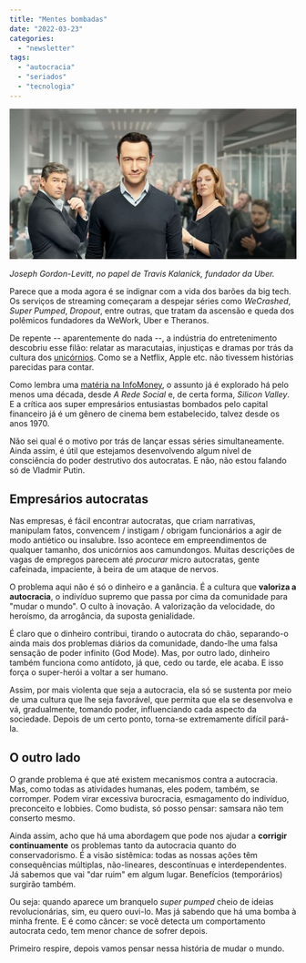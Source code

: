 ```yaml
---
title: "Mentes bombadas"
date: "2022-03-23"
categories: 
  - "newsletter"
tags: 
  - "autocracia"
  - "seriados"
  - "tecnologia"
---
```


![super-pumped.jpg](images/45657f69-bc46-4cc6-afcc-6aaaeca641ff.jpg)

_Joseph Gordon-Levitt, no papel de Travis Kalanick, fundador da Uber._

Parece que a moda agora é se indignar com a vida dos barões da big tech. Os serviços de streaming começaram a despejar séries como _WeCrashed_, _Super Pumped_, _Dropout_, entre outras, que tratam da ascensão e queda dos polêmicos fundadores da WeWork, Uber e Theranos.

De repente -- aparentemente do nada --, a indústria do entretenimento descobriu esse filão: relatar as maracutaias, injustiças e dramas por trás da cultura dos [unicórnios](https://www.iberdrola.com/inovacao/empresas-unicornio-startups-tecnologicas). Como se a Netflix, Apple etc. não tivessem histórias parecidas para contar.

Como lembra uma [matéria na InfoMoney](https://www.infomoney.com.br/do-zero-ao-topo/wecrashed-dropout-e-outras-series-que-mostram-os-erros-e-absurdos-do-empreendedorismo/), o assunto já é explorado há pelo menos uma década, desde _A Rede Social_ e, de certa forma, _Silicon Valley_. E a crítica aos super empresários entusiastas bombados pelo capital financeiro já é um gênero de cinema bem estabelecido, talvez desde os anos 1970.

Não sei qual é o motivo por trás de lançar essas séries simultaneamente. Ainda assim, é útil que estejamos desenvolvendo algum nível de consciência do poder destrutivo dos autocratas. E não, não estou falando só de Vladmir Putin.

## Empresários autocratas

Nas empresas, é fácil encontrar autocratas, que criam narrativas, manipulam fatos, convencem / instigam / obrigam funcionários a agir de modo antiético ou insalubre. Isso acontece em empreendimentos de qualquer tamanho, dos unicórnios aos camundongos. Muitas descrições de vagas de empregos parecem até _procurar_ micro autocratas, gente cafeinada, impaciente, à beira de um ataque de nervos.

O problema aqui não é só o dinheiro e a ganância. É a cultura que **valoriza a autocracia**, o indivíduo supremo que passa por cima da comunidade para "mudar o mundo". O culto à inovação. A valorização da velocidade, do heroísmo, da arrogância, da suposta genialidade.

É claro que o dinheiro contribui, tirando o autocrata do chão, separando-o ainda mais dos problemas diários da comunidade, dando-lhe uma falsa sensação de poder infinito (God Mode). Mas, por outro lado, dinheiro também funciona como antídoto, já que, cedo ou tarde, ele acaba. E isso força o super-herói a voltar a ser humano.

Assim, por mais violenta que seja a autocracia, ela só se sustenta por meio de uma cultura que lhe seja favorável, que permita que ela se desenvolva e vá, gradualmente, tomando poder, influenciando cada aspecto da sociedade. Depois de um certo ponto, torna-se extremamente difícil pará-la.

## O outro lado

O grande problema é que até existem mecanismos contra a autocracia. Mas, como todas as atividades humanas, eles podem, também, se corromper. Podem virar excessiva burocracia, esmagamento do indivíduo, preconceito e lobbies. Como budista, só posso pensar: samsara não tem conserto mesmo.

Ainda assim, acho que há uma abordagem que pode nos ajudar a **corrigir continuamente** os problemas tanto da autocracia quanto do conservadorismo. É a visão sistêmica: todas as nossas ações têm consequências múltiplas, não-lineares, descontínuas e interdependentes. Já sabemos que vai "dar ruim" em algum lugar. Benefícios (temporários) surgirão também.

Ou seja: quando aparece um branquelo _super pumped_ cheio de ideias revolucionárias, sim, eu quero ouvi-lo. Mas já sabendo que há uma bomba à minha frente. E é como câncer: se você detecta um comportamento autocrata cedo, tem menor chance de sofrer depois.

Primeiro respire, depois vamos pensar nessa história de mudar o mundo.
